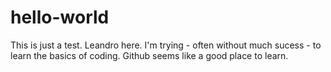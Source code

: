 # hello-world
This is just a test.
Leandro here. I'm trying - often without much sucess - to learn the basics of coding. Github seems like a good place to learn. 

